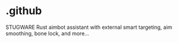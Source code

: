 # .github
STUGWARE Rust aimbot assistant with external smart targeting, aim smoothing, bone lock, and more...
